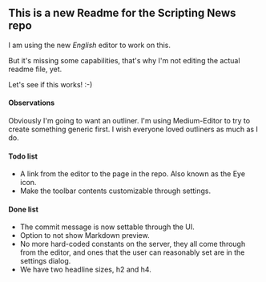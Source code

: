 ## This is a new Readme for the Scripting News repo

I am using the new _English_ editor to work on this.

But it's missing some capabilities, that's why I'm not editing the actual readme file, yet.

Let's see if this works! :-)

#### Observations

Obviously I'm going to want an outliner. I'm using Medium-Editor to try to create something generic first. I wish everyone loved outliners as much as I do.

#### Todo list

*   A link from the editor to the page in the repo. Also known as the Eye icon.
*   Make the toolbar contents customizable through settings.

#### Done list

*   The commit message is now settable through the UI.
*   Option to not show Markdown preview.
*   No more hard-coded constants on the server, they all come through from the editor, and ones that the user can reasonably set are in the settings dialog.
*   We have two headline sizes, h2 and h4.